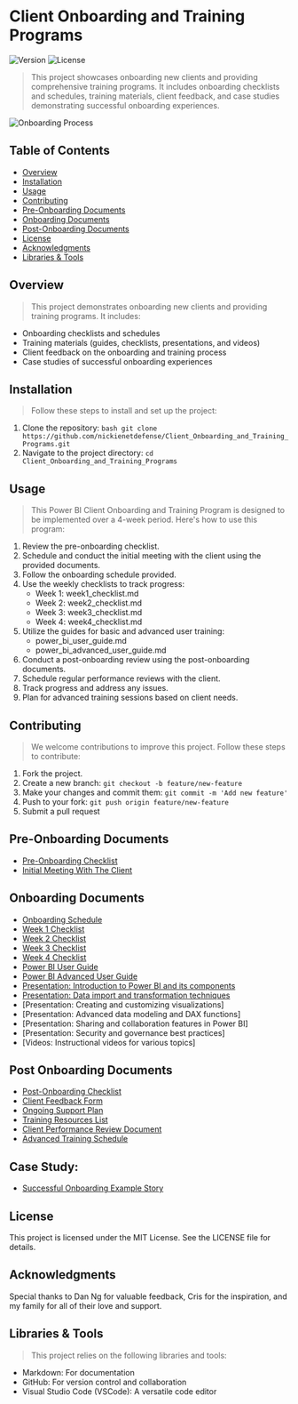 # Client Onboarding and Training Programs

![Version](https://img.shields.io/badge/version-1.0.0-blue.svg)
![License](https://img.shields.io/badge/license-MIT-green.svg)

> This project showcases onboarding new clients and providing comprehensive training programs. It includes onboarding checklists and schedules, training materials, client feedback, and case studies demonstrating successful onboarding experiences.

![Onboarding Process](https://github.com/NickieNetDefense/Client_Onboarding_and_Training_Programs/blob/main/project_timeline.png?raw=true)

## Table of Contents
- [Overview](#overview)
- [Installation](#installation)
- [Usage](#usage)
- [Contributing](#contributing)
- [Pre-Onboarding Documents](#pre-onboarding-documents)
- [Onboarding Documents](#onboarding-documents)
- [Post-Onboarding Documents](#post-onboarding-documents)
- [License](#license)
- [Acknowledgments](#acknowledgments)
- [Libraries & Tools](#libraries--tools)

## Overview
> This project demonstrates onboarding new clients and providing training programs. It includes:

- Onboarding checklists and schedules
- Training materials (guides, checklists, presentations, and videos)
- Client feedback on the onboarding and training process
- Case studies of successful onboarding experiences

## Installation
> Follow these steps to install and set up the project:

1. Clone the repository: ```bash git clone https://github.com/nickienetdefense/Client_Onboarding_and_Training_Programs.git```
2. Navigate to the project directory: ```cd Client_Onboarding_and_Training_Programs```

## Usage
> This Power BI Client Onboarding and Training Program is designed to be implemented over a 4-week period. Here's how to use this program:
1. Review the pre-onboarding checklist.
2. Schedule and conduct the initial meeting with the client using the provided documents.
3. Follow the onboarding schedule provided.
4. Use the weekly checklists to track progress:
    - Week 1: week1_checklist.md
    - Week 2: week2_checklist.md
    - Week 3: week3_checklist.md
    - Week 4: week4_checklist.md
5. Utilize the guides for basic and advanced user training:
    - power_bi_user_guide.md
    - power_bi_advanced_user_guide.md
6. Conduct a post-onboarding review using the post-onboarding documents.
7. Schedule regular performance reviews with the client.
8. Track progress and address any issues.
9. Plan for advanced training sessions based on client needs.

## Contributing
> We welcome contributions to improve this project. Follow these steps to contribute:
1. Fork the project.
2. Create a new branch: ```git checkout -b feature/new-feature```
4. Make your changes and commit them: ```git commit -m 'Add new feature'```
5. Push to your fork: ```git push origin feature/new-feature```
6. Submit a pull request

## Pre-Onboarding Documents
- [Pre-Onboarding Checklist](https://github.com/NickieNetDefense/Client_Onboarding_and_Training_Programs/blob/main/checklists/pre_onboarding_checklist)
- [Initial Meeting With The Client](https://github.com/NickieNetDefense/Client_Onboarding_and_Training_Programs/blob/main/pre-onboarding_documents/client_initial_meeting)

## Onboarding Documents
- [Onboarding Schedule](https://github.com/NickieNetDefense/Client_Onboarding_and_Training_Programs/blob/main/onboarding_documents/onboarding_schedule)
- [Week 1 Checklist](https://github.com/NickieNetDefense/Client_Onboarding_and_Training_Programs/blob/main/checklists/week1_checklist)
- [Week 2 Checklist](https://github.com/NickieNetDefense/Client_Onboarding_and_Training_Programs/blob/main/checklists/week2_checklist)
- [Week 3 Checklist](https://github.com/NickieNetDefense/Client_Onboarding_and_Training_Programs/blob/main/checklists/week3_checklist)
- [Week 4 Checklist](https://github.com/NickieNetDefense/Client_Onboarding_and_Training_Programs/blob/main/checklists/week4_checklist)
- [Power BI User Guide](https://github.com/NickieNetDefense/Client_Onboarding_and_Training_Programs/blob/main/user_guides/power_bi_user_guide)
- [Power BI Advanced User Guide](https://github.com/NickieNetDefense/Client_Onboarding_and_Training_Programs/blob/main/user_guides/power_bi_advanced_user_guide)
- [Presentation: Introduction to Power BI and its components](https://github.com/NickieNetDefense/Client_Onboarding_and_Training_Programs/blob/main/presentations/introduction_to_power_bi.pdf)
- [Presentation: Data import and transformation techniques](https://github.com/NickieNetDefense/Client_Onboarding_and_Training_Programs/blob/main/presentations/data_import_and_transformation_techniques.pdf)
- [Presentation: Creating and customizing visualizations]
- [Presentation: Advanced data modeling and DAX functions]
- [Presentation: Sharing and collaboration features in Power BI]
- [Presentation: Security and governance best practices]
- [Videos: Instructional videos for various topics]

## Post Onboarding Documents
- [Post-Onboarding Checklist](https://github.com/NickieNetDefense/Client_Onboarding_and_Training_Programs/blob/main/checklists/post_onboarding_checklist)
- [Client Feedback Form](https://github.com/NickieNetDefense/Client_Onboarding_and_Training_Programs/blob/main/post-onboarding_documents/client_feedback_form)
- [Ongoing Support Plan](https://github.com/NickieNetDefense/Client_Onboarding_and_Training_Programs/blob/main/post-onboarding_documents/ongoing_support_plan)
- [Training Resources List](https://github.com/NickieNetDefense/Client_Onboarding_and_Training_Programs/blob/main/training_materials/training_resources_list)
- [Client Performance Review Document](https://github.com/NickieNetDefense/Client_Onboarding_and_Training_Programs/blob/main/post-onboarding_documents/client_performance_review_document)
- [Advanced Training Schedule](https://github.com/NickieNetDefense/Client_Onboarding_and_Training_Programs/blob/main/onboarding_documents/advanced_training_schedule)

## Case Study: 
- [Successful Onboarding Example Story](https://github.com/NickieNetDefense/Client_Onboarding_and_Training_Programs/blob/main/post-onboarding_documents/successful_onboarding_example_story)

## License
This project is licensed under the MIT License. See the LICENSE file for details.

## Acknowledgments
Special thanks to Dan Ng for valuable feedback, Cris for the inspiration, and my family for all of their love and support.

## Libraries & Tools
> This project relies on the following libraries and tools:
- Markdown: For documentation
- GitHub: For version control and collaboration
- Visual Studio Code (VSCode): A versatile code editor
